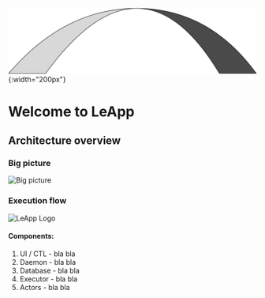 ![LeApp Logo](img/leapp-logo.png){:width="200px"}
# Welcome to LeApp

## Architecture overview

### Big picture
![Big picture](https://raw.githubusercontent.com/leapp-to/leapp-to.github.io/master/img/arch-big-picture.png)

### Execution flow
![LeApp Logo](https://raw.githubusercontent.com/leapp-to/leapp-to.github.io/master/img/leapp-sequence-diagram.png)

#### Components:
1. UI / CTL - bla bla
2. Daemon - bla bla
3. Database - bla bla
4. Executor - bla bla
5. Actors - bla bla
